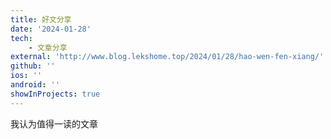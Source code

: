 ```yaml
---
title: 好文分享
date: '2024-01-28'
tech: 
    - 文章分享
external: 'http://www.blog.lekshome.top/2024/01/28/hao-wen-fen-xiang/'
github: ''
ios: ''
android: ''
showInProjects: true
---
```


我认为值得一读的文章